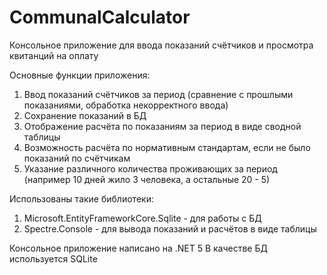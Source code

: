 # CommunalCalculator
Консольное приложение для ввода показаний счётчиков и просмотра квитанций на оплату

Основные функции приложения:
1) Ввод показаний счётчиков за период (сравнение с прошлыми показаниями, обработка некорректного ввода)
2) Сохранение показаний в БД
3) Отображение расчёта по показаниям за период в виде сводной таблицы
4) Возможность расчёта по нормативным стандартам, если не было показаний по счётчикам
5) Указание различного количества проживающих за период (например 10 дней жило 3 человека, а остальные 20 - 5)

Использованы такие библиотеки:
1) Microsoft.EntityFrameworkCore.Sqlite - для работы с БД
2) Spectre.Console - для вывода показаний и расчётов в виде таблицы

Консольное приложение написано на .NET 5
В качестве БД используется SQLite
